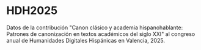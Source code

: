 # HDH2025
Datos de la contribución "Canon clásico y academia hispanohablante: Patrones de canonización en textos académicos del siglo XXI" al congreso anual de Humanidades Digitales Hispánicas en Valencia, 2025.
